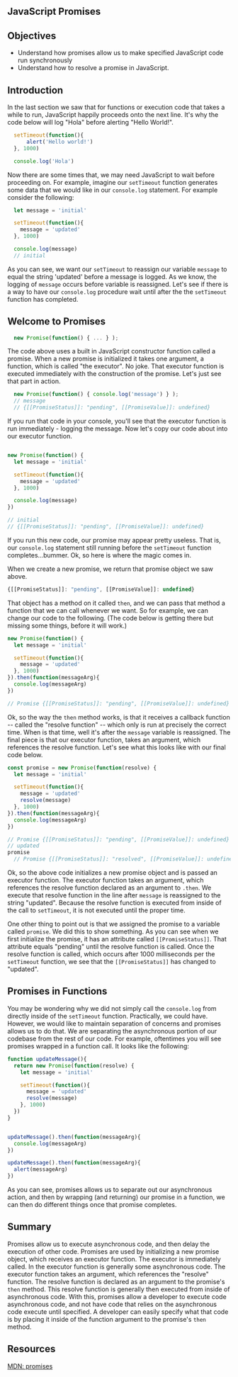 JavaScript Promises
---

## Objectives
  + Understand how promises allow us to make specified JavaScript code run synchronously
  + Understand how to resolve a promise in JavaScript.
## Introduction

In the last section we saw that for functions or execution code that takes a while to run, JavaScript happily proceeds onto the next line.  It's why the code below will log "Hola" before alerting "Hello World!".  

```js
  setTimeout(function(){
      alert('Hello world!')
  }, 1000)

  console.log('Hola')
```  

Now there are some times that, we may need JavaScript to wait before proceeding on.  For example, imagine our `setTimeout` function generates some data that we would like in our `console.log` statement.  For example consider the following:

```js
  let message = 'initial'

  setTimeout(function(){
    message = 'updated'
  }, 1000)

  console.log(message)
  // initial
```    

As you can see, we want our `setTimeout` to reassign our variable `message` to equal the string 'updated' before a message is logged.  As we know, the logging of `message` occurs before variable is reassigned.  Let's see if there is a way to have our `console.log` procedure wait until after the the `setTimeout` function has completed.            

## Welcome to Promises

```js
  new Promise(function() { ... } );
```

The code above uses a built in JavaScript constructor function called a promise.  When a new promise is initialized it takes one argument, a function, which is called "the executor".  No joke.  That executor function is executed immediately with the construction of the promise.  Let's just see that part in action.

```js
  new Promise(function() { console.log('message') } );
  // message
  // {[[PromiseStatus]]: "pending", [[PromiseValue]]: undefined}
```

If you run that code in your console, you'll see that the executor function is run immediately - logging the message.  Now let's copy our code about into our executor function.  

```js

new Promise(function() {
  let message = 'initial'

  setTimeout(function(){
    message = 'updated'
  }, 1000)

  console.log(message)
})

// initial
// {[[PromiseStatus]]: "pending", [[PromiseValue]]: undefined}
```  

If you run this new code, our promise may appear pretty useless.  That is, our `console.log` statement still running before the `setTimeout` function completes...bummer.  Ok, so here is where the magic comes in.  

When we create a new promise, we return that promise object we saw above.  

```js
{[[PromiseStatus]]: "pending", [[PromiseValue]]: undefined}
```

That object has a method on it called `then`, and we can pass that method a function that we can call whenever we want.  So for example, we can change our code to the following.  (The code below is getting there but missing some things, before it will work.)


```js
new Promise(function() {
  let message = 'initial'

  setTimeout(function(){
    message = 'updated'
  }, 1000)
}).then(function(messageArg){
  console.log(messageArg)
})

// Promise {[[PromiseStatus]]: "pending", [[PromiseValue]]: undefined}
```  

Ok, so the way the `then` method works, is that it receives a callback function -- called the "resolve function" -- which only is run at precisely the correct time.  When is that time, well it's after the `message` variable is reassigned.  The final piece is that our executor function, takes an argument, which references the resolve function.  Let's see what this looks like with our final code below.   

```js
const promise = new Promise(function(resolve) {
  let message = 'initial'

  setTimeout(function(){
    message = 'updated'
    resolve(message)
  }, 1000)
}).then(function(messageArg){
  console.log(messageArg)
})

// Promise {[[PromiseStatus]]: "pending", [[PromiseValue]]: undefined}
// updated
promise
  // Promise {[[PromiseStatus]]: "resolved", [[PromiseValue]]: undefined}
```  

Ok, so the above code initializes a new promise object and is passed an executor function. The executor function takes an argument, which references the resolve function declared as an argument to `.then`.  We execute that resolve function in the line after `message` is reassigned to the string "updated".  Because the resolve function is executed from inside of the call to `setTimeout`, it is not executed until the proper time.  

One other thing to point out is that we assigned the promise to a variable called `promise`.  We did this to show something.  As you can see when we first initialize the promise, it has an attribute called `[[PromiseStatus]]`.  That attribute equals "pending" until the resolve function is called.  Once the resolve function is called, which occurs after 1000 milliseconds per the `setTimeout` function, we see that the `[[PromiseStatus]]` has changed to "updated".

## Promises in Functions

You may be wondering why we did not simply call the `console.log` from directly inside of the `setTimeout` function.  Practically, we could have.  However, we would like to maintain separation of concerns and promises allows us to do that.  We are separating the asynchronous portion of our codebase from the rest of our code.  For example, oftentimes you will see promises wrapped in a function call.  It looks like the following:

```js
function updateMessage(){
  return new Promise(function(resolve) {
    let message = 'initial'

    setTimeout(function(){
      message = 'updated'
      resolve(message)
    }, 1000)
  })
}


updateMessage().then(function(messageArg){
  console.log(messageArg)
})

updateMessage().then(function(messageArg){
  alert(messageArg)
})
```

As you can see, promises allows us to separate out our asynchronous action, and then by wrapping (and returning) our promise in a function, we can then do different things once that promise completes.  

## Summary

Promises allow us to execute asynchronous code, and then delay the execution of other code.  Promises are used by initializing a new promise object, which receives an executor function.  The executor is immediately called.  In the executor function is generally some asynchronous code.  The executor function takes an argument, which references the "resolve" function.  The resolve function is declared as an argument to the promise's `then` method.  This resolve function is generally then executed from inside of asynchronous code.  With this, promises allow a developer to execute code asynchronous code, and not have code that relies on the asynchronous code execute until specified.  A developer can easily specify what that code is by placing it inside of the function argument to the promise's `then` method.

## Resources

[MDN: promises](https://developer.mozilla.org/en-US/docs/Web/JavaScript/Reference/Global_Objects/Promise)
